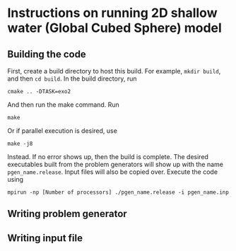 # Instructions on running 2D shallow water (Global Cubed Sphere) model
## Building the code
First, create a build directory to host this build. For example, `mkdir build`, and then `cd build`.
In the build directory, run
```
cmake .. -DTASK=exo2
```
And then run the make command. Run
```
make
```
Or if parallel execution is desired, use
```
make -j8
```
Instead. If no error shows up, then the build is complete. The desired executables built from the problem generators will show up with the name `pgen_name.release`. Input files will also be copied over. Execute the code using
```
mpirun -np [Number of processors] ./pgen_name.release -i pgen_name.inp
```

## Writing problem generator


## Writing input file